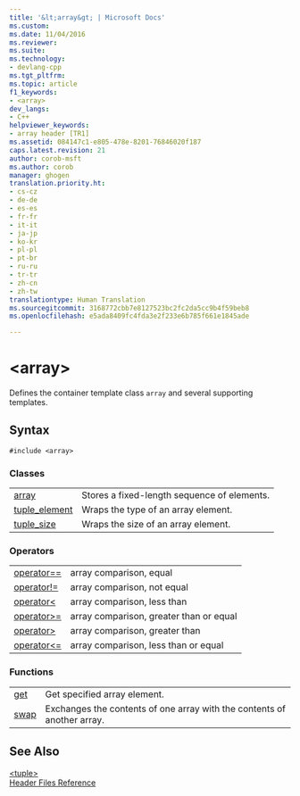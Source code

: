 ```yaml
---
title: '&lt;array&gt; | Microsoft Docs'
ms.custom: 
ms.date: 11/04/2016
ms.reviewer: 
ms.suite: 
ms.technology:
- devlang-cpp
ms.tgt_pltfrm: 
ms.topic: article
f1_keywords:
- <array>
dev_langs:
- C++
helpviewer_keywords:
- array header [TR1]
ms.assetid: 084147c1-e805-478e-8201-76846020f187
caps.latest.revision: 21
author: corob-msft
ms.author: corob
manager: ghogen
translation.priority.ht:
- cs-cz
- de-de
- es-es
- fr-fr
- it-it
- ja-jp
- ko-kr
- pl-pl
- pt-br
- ru-ru
- tr-tr
- zh-cn
- zh-tw
translationtype: Human Translation
ms.sourcegitcommit: 3168772cbb7e8127523bc2fc2da5cc9b4f59beb8
ms.openlocfilehash: e5ada8409fc4fda3e2f233e6b785f661e1845ade

---
```

# &lt;array&gt;
Defines the container template class `array` and several supporting templates.  
  
## Syntax  
  
```  
#include <array>  
```  
  
### Classes  
  
|||  
|-|-|  
|[array](../standard-library/array-class-stl.md)|Stores a fixed-length sequence of elements.|  
|[tuple_element](../standard-library/tuple-element-class-array.md)|Wraps the type of an array element.|  
|[tuple_size](../standard-library/tuple-size-class-array.md)|Wraps the size of an array element.|  
  
### Operators  
  
|||  
|-|-|  
|[operator==](../standard-library/array-operators.md#operator_eq_eq)|array comparison, equal|  
|[operator!=](../standard-library/array-operators.md#operator_neq)|array comparison, not equal|  
|[operator\<](../standard-library/array-operators.md#operator_lt_)|array comparison, less than|  
|[operator>=](../standard-library/array-operators.md#operator_gt__eq)|array comparison, greater than or equal|  
|[operator>](../standard-library/array-operators.md#operator_gt_)|array comparison, greater than|  
|[operator<=](../standard-library/array-operators.md#operator_lt__eq)|array comparison, less than or equal|  
  
### Functions  
  
|||  
|-|-|  
|[get](../standard-library/array-functions.md#get_function)|Get specified array element.|  
|[swap](../standard-library/array-functions.md#swap_function)|Exchanges the contents of one array with the contents of another array.|  
  
## See Also  
 [\<tuple>](../standard-library/tuple.md)   
 [Header Files Reference](../standard-library/cpp-standard-library-header-files.md)






<!--HONumber=Jan17_HO1-->



